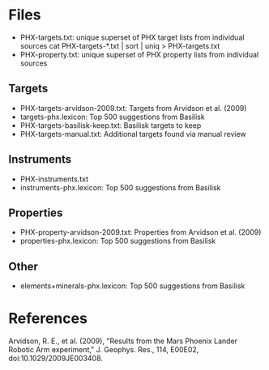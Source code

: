 # Files
- PHX-targets.txt: unique superset of PHX target lists from individual sources
  cat PHX-targets-*.txt | sort | uniq  > PHX-targets.txt
- PHX-property.txt: unique superset of PHX property lists from individual sources

## Targets
- PHX-targets-arvidson-2009.txt: Targets from Arvidson et al. (2009)
- targets-phx.lexicon: Top 500 suggestions from Basilisk
- PHX-targets-basilisk-keep.txt: Basilisk targets to keep
- PHX-targets-manual.txt: Additional targets found via manual review

## Instruments
- PHX-instruments.txt
- instruments-phx.lexicon: Top 500 suggestions from Basilisk

## Properties
- PHX-property-arvidson-2009.txt: Properties from Arvidson et al. (2009)
- properties-phx.lexicon: Top 500 suggestions from Basilisk

## Other
- elements+minerals-phx.lexicon: Top 500 suggestions from Basilisk

# References
Arvidson, R. E., et al. (2009), "Results from the Mars Phoenix Lander Robotic Arm experiment," J. Geophys. Res., 114, E00E02, doi:10.1029/2009JE003408.

